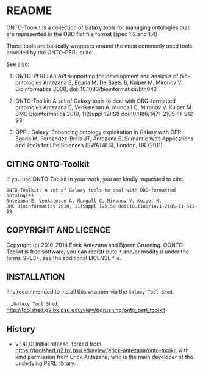 # README

ONTO-Toolkit is a collection of Galaxy tools for managing ontologies 
that are represented in the OBO flat file format (spec 1.2 and 1.4). 

Those tools are basically wrappers around the most commonly used tools 
provided by the ONTO-PERL suite.

See also:

  1. ONTO-PERL: An API supporting the development and analysis of bio-ontologies
     Antezana E, Egana M, De Baets B, Kuiper M, Mironov V.
     Bioinformatics 2008; doi: 10.1093/bioinformatics/btn042
     
  2. ONTO-Toolkit: A set of Galaxy tools to deal with OBO-formatted ontologies
     Antezana E, Venkatesan A, Mungall C, Mironov V, Kuiper M.
     BMC Bioinformatics 2010, 11(Suppl 12):S8 doi:10.1186/1471-2105-11-S12-S8

  3. OPPL-Galaxy: Enhancing ontology exploitation in Galaxy with OPPL.
     Egana M, Fernandez-Breis JT, Antezana E.
     Semantic Web Applications and Tools for Life Sciences (SWAT4LS), London, UK (2011)


## CITING ONTO-Toolkit

If you use ONTO-Toolkit in your work, you are kindly requested to cite:

    ONTO-Toolkit: A set of Galaxy tools to deal with OBO-formatted ontologies
    Antezana E, Venkatesan A, Mungall C, Mironov V, Kuiper M.
    BMC Bioinformatics 2010, 11(Suppl 12):S8 doi:10.1186/1471-2105-11-S12-S8


## COPYRIGHT AND LICENCE

Copyright (c) 2010-2014 Erick Antezana and Bjoern Gruening.
OONTO-Toolkit is free software; you can redistribute it and/or
modify it under the terms GPL3+, see the additional LICENSE file.



## INSTALLATION

It is recommended to install this wrapper via the `Galaxy Tool Shed`.

.. _`Galaxy Tool Shed`: http://toolshed.g2.bx.psu.edu/view/bgruening/onto_perl_toolkit


## History

- v1.41.0: Initial release, forked from https://toolshed.g2.bx.psu.edu/view/erick-antezana/onto-toolkit 
with kind permission from Erick Antezana, who is the main developer of the underlying PERL library.


